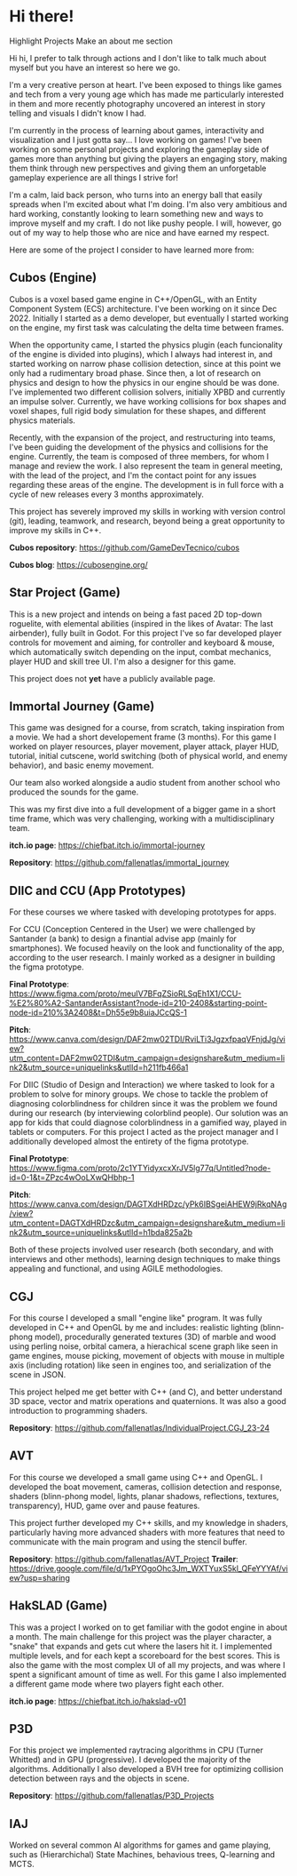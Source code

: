 # Hi there!
Highlight Projects
Make an about me section

Hi hi, I prefer to talk through actions and I don't like to talk much about myself but you have an interest so here we go.

I'm a very creative person at heart. I've been exposed to things like games and tech from a very young age which has made me particularly interested in them and more recently photography uncovered an interest in story telling and visuals I didn't know I had.

I'm currently in the process of learning about games, interactivity and visualization and I just gotta say... I love working on games! I've been working on some personal projects and exploring the gameplay side of games more than anything but giving the players an engaging story, making them think through new perspectives and giving them an unforgetable gameplay experience are all things I strive for!

I'm a calm, laid back person, who turns into an energy ball that easily spreads when I'm excited about what I'm doing. I'm also very ambitious and hard working, constantly looking to learn something new and ways to improve myself and my craft. I do not like pushy people. I will, however, go out of my way to help those who are nice and have earned my respect.


Here are some of the project I consider to have learned more from:

## Cubos (Engine)
Cubos is a voxel based game engine in C++/OpenGL, with an Entity Component System (ECS) architecture. I've been working on it since Dec 2022. Initially I started as a demo developer, but eventually I started working on the engine, my first task was calculating the delta time between frames.

When the opportunity came, I started the physics plugin (each funcionality of the engine is divided into plugins), which I always had interest in, and started working on narrow phase collision detection, since at this point we only had a rudimentary broad phase. Since then, a lot of research on physics and design to how the physics in our engine should be was done. I've implemented two different collision solvers, initially XPBD and currently an impulse solver. Currently, we have working collisions for box shapes and voxel shapes, full rigid body simulation for these shapes, and different physics materials.

Recently, with the expansion of the project, and restructuring into teams, I've been guiding the development of the physics and collisions for the engine. Currently, the team is composed of three members, for whom I manage and review the work. I also represent the team in general meeting, with the lead of the project, and I'm the contact point for any issues regarding these areas of the engine. The development is in full force with a cycle of new releases every 3 months approximately.

This project has severely improved my skills in working with version control (git), leading, teamwork, and research, beyond being a great opportunity to improve my skills in C++.

**Cubos repository**: https://github.com/GameDevTecnico/cubos

**Cubos blog**: https://cubosengine.org/

## Star Project (Game)
This is a new project and intends on being a fast paced 2D top-down roguelite, with elemental abilities (inspired in the likes of Avatar: The last airbender), fully built in Godot.
For this project I've so far developed player controls for movement and aiming, for controller and keyboard & mouse, which automatically switch depending on the input, combat mechanics, player HUD and skill tree UI. I'm also a designer for this game.

This project does not **yet** have a publicly available page.

## Immortal Journey (Game)
This game was designed for a course, from scratch, taking inspiration from a movie. We had a short developement frame (3 months).
For this game I worked on player resources, player movement, player attack, player HUD, tutorial, initial cutscene, world switching (both of physical world, and enemy behavior), and basic enemy movement.

Our team also worked alongside a audio student from another school who produced the sounds for the game.

This was my first dive into a full development of a bigger game in a short time frame, which was very challenging, working with a multidisciplinary team.

**itch.io page**: https://chiefbat.itch.io/immortal-journey

**Repository**: https://github.com/fallenatlas/immortal_journey

## DIIC and CCU (App Prototypes)
For these courses we where tasked with developing prototypes for apps. 

For CCU (Conception Centered in the User) we were challenged by Santander (a bank) to design a finantial advise app (mainly for smartphones). We focused heavily on the look and functionality of the app, according to the user research. I mainly worked as a designer in building the figma prototype.

**Final Prototype**: https://www.figma.com/proto/meuIV7BFqZSioRLSqEh1X1/CCU-%E2%80%A2-SantanderAssistant?node-id=210-2408&starting-point-node-id=210%3A2408&t=Dh55e9b8uiaJCcQS-1

**Pitch**: https://www.canva.com/design/DAF2mw02TDI/RviLTi3JgzxfpaqVFnjdJg/view?utm_content=DAF2mw02TDI&utm_campaign=designshare&utm_medium=link2&utm_source=uniquelinks&utlId=h211fb466a1

For DIIC (Studio of Design and Interaction) we where tasked to look for a problem to solve for minory groups. We chose to tackle the problem of diagnosing colorblindness for children since it was the problem we found during our research (by interviewing colorblind people). Our solution was an app for kids that could diagnose colorblindness in a gamified way, played in tablets or computers. For this project I acted as the project manager and I additionally developed almost the entirety of the figma prototype.

**Final Prototype**: https://www.figma.com/proto/2c1YTYidyxcxXrJV5lg77q/Untitled?node-id=0-1&t=ZPzc4wOoLXwQHbhp-1

**Pitch**: https://www.canva.com/design/DAGTXdHRDzc/yPk6IBSgeiAHEW9jRkqNAg/view?utm_content=DAGTXdHRDzc&utm_campaign=designshare&utm_medium=link2&utm_source=uniquelinks&utlId=h1bda825a2b

Both of these projects involved user research (both secondary, and with interviews and other methods), learning design techniques to make things appealing and functional, and using AGILE methodologies.

## CGJ
For this course I developed a small "engine like" program. It was fully developed in C++ and OpenGL by me and includes: realistic lighting (blinn-phong model), procedurally generated textures (3D) of marble and wood using perling noise, orbital camera, a hierachical scene graph like seen in game engines, mouse picking, movement of objects with mouse in multiple axis (including rotation) like seen in engines too, and serialization of the scene in JSON.

This project helped me get better with C++ (and C), and better understand 3D space, vector and matrix operations and quaternions. It was also a good introduction to programming shaders.

**Repository**: https://github.com/fallenatlas/IndividualProject.CGJ_23-24

## AVT
For this course we developed a small game using C++ and OpenGL.
I developed the boat movement, cameras, collision detection and response, shaders (blinn-phong model, lights, planar shadows, reflections, textures, transparency), HUD, game over and pause features.

This project further developed my C++ skills, and my knowledge in shaders, particularly having more advanced shaders with more features that need to communicate with the main program and using the stencil buffer.

**Repository**: https://github.com/fallenatlas/AVT_Project
**Trailer**: https://drive.google.com/file/d/1xPYOgoOhc3Jm_WXTYuxS5kl_QFeYYYAf/view?usp=sharing

## HakSLAD (Game)
This was a project I worked on to get familiar with the godot engine in about a month. The main challenge for this project was the player character, a "snake" that expands and gets cut where the lasers hit it. I implemented multiple levels, and for each kept a scoreboard for the best scores. This is also the game with the most complex UI of all my projects, and was where I spent a significant amount of time as well. For this game I also implemented a different game mode where two players fight each other.

**itch.io page**: https://chiefbat.itch.io/hakslad-v01

## P3D
For this project we implemented raytracing algorithms in CPU (Turner Whitted) and in GPU (progressive). I developed the majority of the algorithms. Additionally I also developed a BVH tree for optimizing collision detection between rays and the objects in scene.

**Repository**: https://github.com/fallenatlas/P3D_Projects

## IAJ
Worked on several common AI algorithms for games and game playing, such as (Hierarchichal) State Machines, behavious trees, Q-learning and MCTS.

